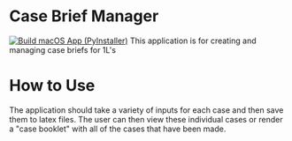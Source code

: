# Case Brief Manager
[![Build macOS App (PyInstaller)](https://github.com/BennyWestsyde/Case_Briefs/actions/workflows/compile.yml/badge.svg)](https://github.com/BennyWestsyde/Case_Briefs/actions/workflows/compile.yml)
This application is for creating and managing case briefs for 1L's

# How to Use
The application should take a variety of inputs for each case and then save them to latex files. The user can then view these individual cases or render a "case booklet" with all of the cases that have been made.
